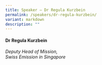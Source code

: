 ```yaml
---
title: Speaker – Dr Regula Kurzbein
permalink: /speakers/dr-regula-kurzbein/
variant: markdown
description: ""
---
```

#### **Dr Regula Kurzbein**

*Deputy Head of Mission, <br> Swiss Emission in Singapore*